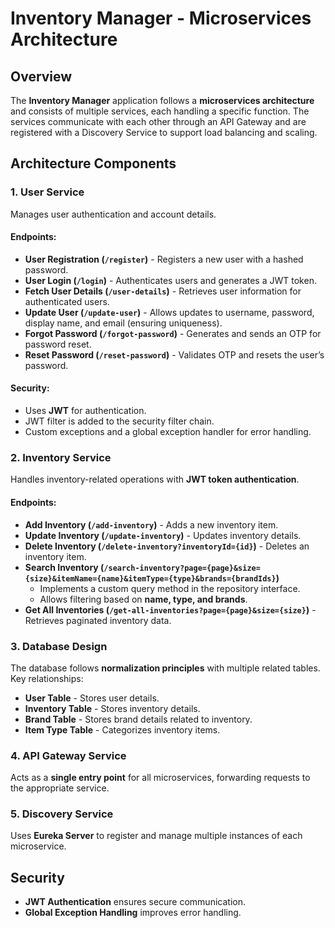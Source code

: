 # Inventory Manager - Microservices Architecture

## Overview
The **Inventory Manager** application follows a **microservices architecture** and consists of multiple services, each handling a specific function. The services communicate with each other through an API Gateway and are registered with a Discovery Service to support load balancing and scaling.

## Architecture Components

### 1. User Service
Manages user authentication and account details.

#### Endpoints:
- **User Registration (`/register`)** - Registers a new user with a hashed password.
- **User Login (`/login`)** - Authenticates users and generates a JWT token.
- **Fetch User Details (`/user-details`)** - Retrieves user information for authenticated users.
- **Update User (`/update-user`)** - Allows updates to username, password, display name, and email (ensuring uniqueness).
- **Forgot Password (`/forgot-password`)** - Generates and sends an OTP for password reset.
- **Reset Password (`/reset-password`)** - Validates OTP and resets the user’s password.

#### Security:
- Uses **JWT** for authentication.
- JWT filter is added to the security filter chain.
- Custom exceptions and a global exception handler for error handling.

### 2. Inventory Service
Handles inventory-related operations with **JWT token authentication**.

#### Endpoints:
- **Add Inventory (`/add-inventory`)** - Adds a new inventory item.
- **Update Inventory (`/update-inventory`)** - Updates inventory details.
- **Delete Inventory (`/delete-inventory?inventoryId={id}`)** - Deletes an inventory item.
- **Search Inventory (`/search-inventory?page={page}&size={size}&itemName={name}&itemType={type}&brands={brandIds}`)**
    - Implements a custom query method in the repository interface.
    - Allows filtering based on **name, type, and brands**.
- **Get All Inventories (`/get-all-inventories?page={page}&size={size}`)** - Retrieves paginated inventory data.

### 3. Database Design
The database follows **normalization principles** with multiple related tables. Key relationships:
- **User Table** - Stores user details.
- **Inventory Table** - Stores inventory details.
- **Brand Table** - Stores brand details related to inventory.
- **Item Type Table** - Categorizes inventory items.

### 4. API Gateway Service
Acts as a **single entry point** for all microservices, forwarding requests to the appropriate service.

### 5. Discovery Service
Uses **Eureka Server** to register and manage multiple instances of each microservice.

## Security
- **JWT Authentication** ensures secure communication.
- **Global Exception Handling** improves error handling.

